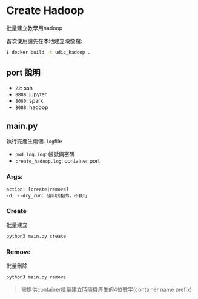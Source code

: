 # Create Hadoop
批量建立教學用hadoop

首次使用請先在本地建立映像檔:
```sh
$ docker build -t udic_hadoop .
```
## port 說明
- `22`: ssh
- `8888`: jupyter
- `8080`: spark
- `8088`: hadoop

## main.py
執行完產生兩個`.log`file

- `pwd_log.log`: 帳號與密碼
- `create_hadoop.log`: container port

### Args:
```
action: [create|remove]
-d, --dry_run: 僅印出指令，不執行
```
### Create
批量建立
```python
python3 main.py create
```

### Remove
批量刪除
```python
python3 main.py remove
```
> 需提供container批量建立時隨機產生的4位數字(container name prefix)
